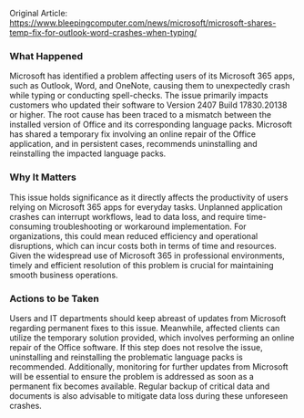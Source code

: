 Original Article: https://www.bleepingcomputer.com/news/microsoft/microsoft-shares-temp-fix-for-outlook-word-crashes-when-typing/

### What Happened

Microsoft has identified a problem affecting users of its Microsoft 365 apps, such as Outlook, Word, and OneNote, causing them to unexpectedly crash while typing or conducting spell-checks. The issue primarily impacts customers who updated their software to Version 2407 Build 17830.20138 or higher. The root cause has been traced to a mismatch between the installed version of Office and its corresponding language packs. Microsoft has shared a temporary fix involving an online repair of the Office application, and in persistent cases, recommends uninstalling and reinstalling the impacted language packs.

### Why It Matters

This issue holds significance as it directly affects the productivity of users relying on Microsoft 365 apps for everyday tasks. Unplanned application crashes can interrupt workflows, lead to data loss, and require time-consuming troubleshooting or workaround implementation. For organizations, this could mean reduced efficiency and operational disruptions, which can incur costs both in terms of time and resources. Given the widespread use of Microsoft 365 in professional environments, timely and efficient resolution of this problem is crucial for maintaining smooth business operations.

### Actions to be Taken

Users and IT departments should keep abreast of updates from Microsoft regarding permanent fixes to this issue. Meanwhile, affected clients can utilize the temporary solution provided, which involves performing an online repair of the Office software. If this step does not resolve the issue, uninstalling and reinstalling the problematic language packs is recommended. Additionally, monitoring for further updates from Microsoft will be essential to ensure the problem is addressed as soon as a permanent fix becomes available. Regular backup of critical data and documents is also advisable to mitigate data loss during these unforeseen crashes.